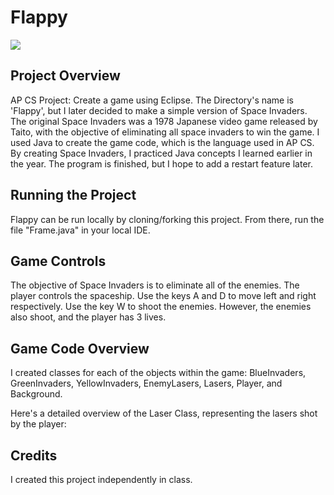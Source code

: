 # Flappy

![](SpaceInvaders.gif)

## Project Overview

AP CS Project: Create a game using Eclipse. 
The Directory's name is 'Flappy', but I later decided to make a simple version of Space Invaders. The original Space Invaders was a 1978 Japanese video game released by Taito, with the objective of eliminating all space invaders to win the game. I used Java to create the game code, which is the language used in AP CS. By creating Space Invaders, I practiced Java concepts I learned earlier in the year. The program is finished, but I hope to add a restart feature later. 

## Running the Project
Flappy can be run locally by cloning/forking this project. From there, run the file "Frame.java" in your local IDE.

## Game Controls
The objective of Space Invaders is to eliminate all of the enemies. The player controls the spaceship. Use the keys A and D to move left and right respectively. Use the key W to shoot the enemies. However, the enemies also shoot, and the player has 3 lives. 

## Game Code Overview
I created classes for each of the objects within the game: BlueInvaders, GreenInvaders, YellowInvaders, EnemyLasers, Lasers, Player, and Background. 

Here's a detailed overview of the Laser Class, representing the lasers shot by the player: 





## Credits
I created this project independently in class.


